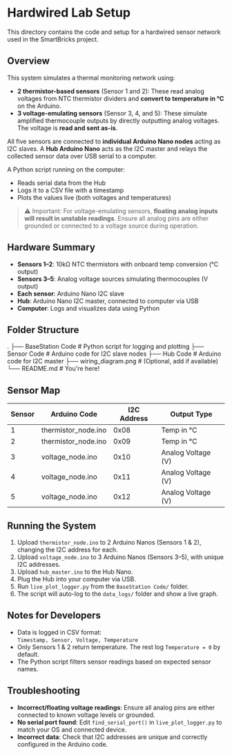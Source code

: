# Hardwired Lab Setup

This directory contains the code and setup for a hardwired sensor network used in the SmartBricks project.

## Overview

This system simulates a thermal monitoring network using:
- **2 thermistor-based sensors** (Sensor 1 and 2): These read analog voltages from NTC thermistor dividers and **convert to temperature in °C** on the Arduino.
- **3 voltage-emulating sensors** (Sensor 3, 4, and 5): These simulate amplified thermocouple outputs by directly outputting analog voltages. The voltage is **read and sent as-is**.

All five sensors are connected to **individual Arduino Nano nodes** acting as I2C slaves. A **Hub Arduino Nano** acts as the I2C master and relays the collected sensor data over USB serial to a computer.

A Python script running on the computer:
- Reads serial data from the Hub
- Logs it to a CSV file with a timestamp
- Plots the values live (both voltages and temperatures)

> ⚠️ Important: For voltage-emulating sensors, **floating analog inputs will result in unstable readings**. Ensure all analog pins are either grounded or connected to a voltage source during operation.

## Hardware Summary

- **Sensors 1–2**: 10kΩ NTC thermistors with onboard temp conversion (°C output)
- **Sensors 3–5**: Analog voltage sources simulating thermocouples (V output)
- **Each sensor**: Arduino Nano I2C slave
- **Hub**: Arduino Nano I2C master, connected to computer via USB
- **Computer**: Logs and visualizes data using Python

## Folder Structure

. 
├── BaseStation Code          # Python script for logging and plotting 
├── Sensor Code               # Arduino code for I2C slave nodes 
├── Hub Code                  # Arduino code for I2C master 
├── wiring_diagram.png        # (Optional, add if available) 
└── README.md                 # You're here!

## Sensor Map

| Sensor | Arduino Code       | I2C Address | Output Type       |
|--------|--------------------|-------------|-------------------|
| 1      | thermistor_node.ino| 0x08        | Temp in °C        |
| 2      | thermistor_node.ino| 0x09        | Temp in °C        |
| 3      | voltage_node.ino   | 0x10        | Analog Voltage (V)|
| 4      | voltage_node.ino   | 0x11        | Analog Voltage (V)|
| 5      | voltage_node.ino   | 0x12        | Analog Voltage (V)|

## Running the System

1. Upload `thermistor_node.ino` to 2 Arduino Nanos (Sensors 1 & 2), changing the I2C address for each.
2. Upload `voltage_node.ino` to 3 Arduino Nanos (Sensors 3–5), with unique I2C addresses.
3. Upload `hub_master.ino` to the Hub Nano.
4. Plug the Hub into your computer via USB.
5. Run `live_plot_logger.py` from the `BaseStation Code/` folder.
6. The script will auto-log to the `data_logs/` folder and show a live graph.

## Notes for Developers

- Data is logged in CSV format:  
  `Timestamp, Sensor, Voltage, Temperature`
- Only Sensors 1 & 2 return temperature. The rest log `Temperature = 0` by default.
- The Python script filters sensor readings based on expected sensor names.

## Troubleshooting

- **Incorrect/floating voltage readings**: Ensure all analog pins are either connected to known voltage levels or grounded.
- **No serial port found**: Edit `find_serial_port()` in `live_plot_logger.py` to match your OS and connected device.
- **Incorrect data**: Check that I2C addresses are unique and correctly configured in the Arduino code.
